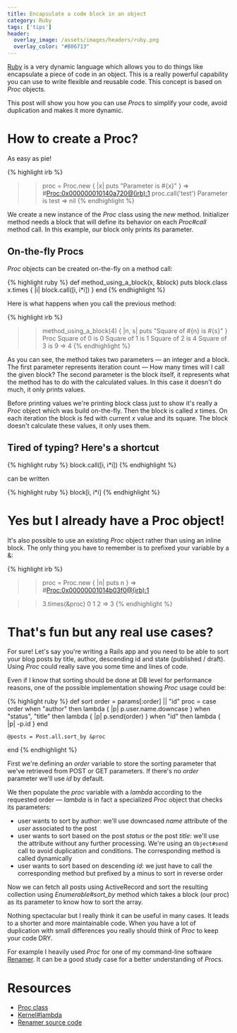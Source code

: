 ```yaml
---
title: Encapsulate a code block in an object
category: Ruby
tags: ['tips']
header:
  overlay_image: /assets/images/headers/ruby.png
  overlay_color: "#B06713"
---
```


[Ruby](http://www.ruby-lang.org) is a very dynamic language which allows you to do things like encapsulate a piece of code in an object. This is a really powerful capability you can use to write flexible and reusable code. This concept is based on *Proc* objects.

This post will show you how you can use *Proc*s to simplify your code, avoid duplication and makes it more dynamic.

How to create a Proc?
=====================

As easy as pie!

{% highlight irb %}
>> proc = Proc.new { |x| puts "Parameter is #{x}" }
=> #<Proc:0x000000010140a720@(irb):1>
>> proc.call('test')
Parameter is test
=> nil
{% endhighlight %}

We create a new instance of the *Proc* class using the *new* method. Initializer method needs a block that will define its behavior on each *Proc#call* method call. In this example, our block only prints its parameter.


On-the-fly Procs
----------------

*Proc* objects can be created on-the-fly on a method call:

{% highlight ruby %}
def method_using_a_block(x, &block)
	puts block.class
	x.times { |i| block.call([i, i*i]) }
end
{% endhighlight %}

Here is what happens when you call the previous method:

{% highlight irb %}
>> method_using_a_block(4) { |n, s| puts "Square of #{n} is #{s}" }
Proc
Square of 0 is 0
Square of 1 is 1
Square of 2 is 4
Square of 3 is 9
=> 4
{% endhighlight %}

As you can see, the method takes two parameters — an integer and a block. The first parameter represents iteration count — How many times will I call the given block? The second parameter is the block itself, it represents what the method has to do with the calculated values. In this case it doesn't do much, it only prints values.

Before printing values we're printing block class just to show it's really a *Proc* object which was build on-the-fly. Then the block is called *x* times. On each iteration the block is fed with current *x* value and its square. The block doesn't calculate these values, it only uses them.

Tired of typing? Here's a shortcut
----------------------------------

{% highlight ruby %}
block.call([i, i*i])
{% endhighlight %}

can be written

{% highlight ruby %}
block[i, i*i]
{% endhighlight %}

Yes but I already have a Proc object!
=====================================

It's also possible to use an existing *Proc* object rather than using an inline block. The only thing you have to remember is to prefixed your variable by a &:

{% highlight irb %}
>> proc = Proc.new { |n| puts n }
=> #<Proc:0x00000001014b03f0@(irb):1>

>> 3.times(&proc)
0
1
2
=> 3
{% endhighlight %}

That's fun but any real use cases?
======================================

For sure! Let's say you're writing a Rails app and you need to be able to sort your blog posts by title, author, descending id and state (published / draft). Using *Proc* could really save you some time and lines of code.

Even if I know that sorting should be done at DB level for performance reasons, one of the possible implementation showing *Proc* usage could be:

{% highlight ruby %}
def sort
	order = params[:order] || "id"
	proc = case order
	when "author" then lambda { |p| p.user.name.downcase }
	when "status", "title" then lambda { |p| p.send(order) }
	when "id" then lambda { |p| -p.id }
	end

	@posts = Post.all.sort_by &proc
end
{% endhighlight %}

First we're defining an *order* variable to store the sorting parameter that we've retrieved from POST or GET parameters. If there's no *order* parameter we'll use *id* by default.

We then populate the *proc* variable with a *lambda* according to the requested order — *lambda* is in fact a specialized *Proc* object that checks its parameters:
- user wants to sort by author: we'll use downcased *name* attribute of the *user* associated to the post
- user wants to sort based on the post *status* or the post *title*: we'll use the attribute without any further processing. We're using an `Object#send` call to avoid duplication and conditions. The corresponding method is called dynamically
- user wants to sort based on descending *id*: we just have to call the corresponding method but prefixed by a minus to sort in reverse order

Now we can fetch all posts using ActiveRecord and sort the resulting collection using *Enumerable#sort_by* method which takes a block (our proc) as its parameter to know how to sort the array.

Nothing spectacular but I really think it can be useful in many cases. It leads to a shorter and more maintainable code. When you have a lot of duplication with small differences you really should think of *Proc* to keep your code DRY.

For example I heavily used *Proc* for one of my command-line software [Renamer](https://rubygems.org/gems/Renamer). It can be a good study case for a better understanding of *Proc*s.

Resources
=========

- [Proc class](http://apidock.com/ruby/Proc)
- [Kernel#lambda](http://apidock.com/ruby/Kernel/lambda)
- [Renamer source code](https://bitbucket.org/Bounga/renamer/src/)
